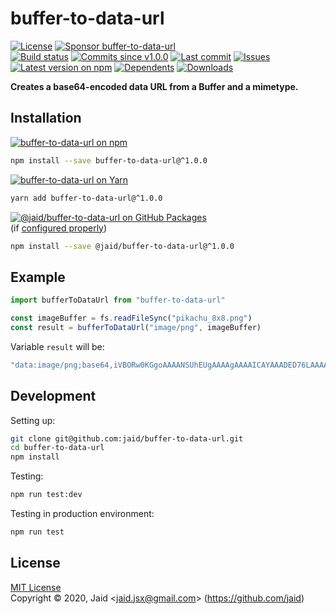 # buffer-to-data-url


<a href="https://raw.githubusercontent.com/jaid/buffer-to-data-url/master/license.txt"><img src="https://img.shields.io/github/license/jaid/buffer-to-data-url?style=flat-square" alt="License"/></a> <a href="https://github.com/sponsors/jaid"><img src="https://img.shields.io/badge/<3-Sponsor-FF45F1?style=flat-square" alt="Sponsor buffer-to-data-url"/></a>  
<a href="https://actions-badge.atrox.dev/jaid/buffer-to-data-url/goto"><img src="https://img.shields.io/endpoint.svg?style=flat-square&url=https%3A%2F%2Factions-badge.atrox.dev%2Fjaid%2Fbuffer-to-data-url%2Fbadge" alt="Build status"/></a> <a href="https://github.com/jaid/buffer-to-data-url/commits"><img src="https://img.shields.io/github/commits-since/jaid/buffer-to-data-url/v1.0.0?style=flat-square&logo=github" alt="Commits since v1.0.0"/></a> <a href="https://github.com/jaid/buffer-to-data-url/commits"><img src="https://img.shields.io/github/last-commit/jaid/buffer-to-data-url?style=flat-square&logo=github" alt="Last commit"/></a> <a href="https://github.com/jaid/buffer-to-data-url/issues"><img src="https://img.shields.io/github/issues/jaid/buffer-to-data-url?style=flat-square&logo=github" alt="Issues"/></a>  
<a href="https://npmjs.com/package/buffer-to-data-url"><img src="https://img.shields.io/npm/v/buffer-to-data-url?style=flat-square&logo=npm&label=latest%20version" alt="Latest version on npm"/></a> <a href="https://github.com/jaid/buffer-to-data-url/network/dependents"><img src="https://img.shields.io/librariesio/dependents/npm/buffer-to-data-url?style=flat-square&logo=npm" alt="Dependents"/></a> <a href="https://npmjs.com/package/buffer-to-data-url"><img src="https://img.shields.io/npm/dm/buffer-to-data-url?style=flat-square&logo=npm" alt="Downloads"/></a>

**Creates a base64-encoded data URL from a Buffer and a mimetype.**





## Installation

<a href="https://npmjs.com/package/buffer-to-data-url"><img src="https://img.shields.io/badge/npm-buffer--to--data--url-C23039?style=flat-square&logo=npm" alt="buffer-to-data-url on npm"/></a>

```bash
npm install --save buffer-to-data-url@^1.0.0
```

<a href="https://yarnpkg.com/package/buffer-to-data-url"><img src="https://img.shields.io/badge/Yarn-buffer--to--data--url-2F8CB7?style=flat-square&logo=yarn&logoColor=white" alt="buffer-to-data-url on Yarn"/></a>

```bash
yarn add buffer-to-data-url@^1.0.0
```

<a href="https://github.com/jaid/buffer-to-data-url/packages"><img src="https://img.shields.io/badge/GitHub Packages-@jaid/buffer--to--data--url-24282e?style=flat-square&logo=github" alt="@jaid/buffer-to-data-url on GitHub Packages"/></a>  
(if [configured properly](https://help.github.com/en/github/managing-packages-with-github-packages/configuring-npm-for-use-with-github-packages))

```bash
npm install --save @jaid/buffer-to-data-url@^1.0.0
```



## Example


```javascript
import bufferToDataUrl from "buffer-to-data-url"

const imageBuffer = fs.readFileSync("pikachu_8x8.png")
const result = bufferToDataUrl("image/png", imageBuffer)
```

Variable `result` will be:

```javascript
"data:image/png;base64,iVBORw0KGgoAAAANSUhEUgAAAAgAAAAICAYAAADED76LAAAARklEQVQoU2P8/Z/hPwMewEiUAhaG/wyMjIwMv6FmIfPBJrAyQuyAKUDmo1iBrhCkifG/oBrY4D/vbqE4lUVIDcwnrICQLwAWoihJ/lJMVwAAAABJRU5ErkJgggAA"
```

















## Development



Setting up:
```bash
git clone git@github.com:jaid/buffer-to-data-url.git
cd buffer-to-data-url
npm install
```
Testing:
```bash
npm run test:dev
```
Testing in production environment:
```bash
npm run test
```


## License
[MIT License](https://raw.githubusercontent.com/jaid/buffer-to-data-url/master/license.txt)  
Copyright © 2020, Jaid \<jaid.jsx@gmail.com> (https://github.com/jaid)
